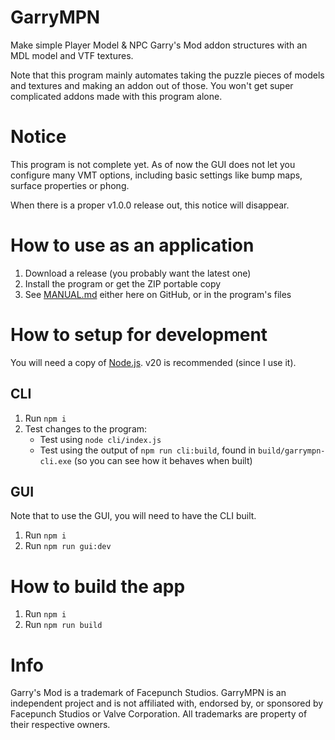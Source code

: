 # GarryMPN
Make simple Player Model & NPC Garry's Mod addon structures with an MDL model and VTF textures.

Note that this program mainly automates taking the puzzle pieces of models and textures and making an addon out of those. You won't get super complicated addons made with this program alone.

# Notice
This program is not complete yet.
As of now the GUI does not let you configure many VMT options, including basic settings like bump maps, surface properties or phong.

When there is a proper v1.0.0 release out, this notice will disappear.

# How to use as an application
1. Download a release (you probably want the latest one)
2. Install the program or get the ZIP portable copy
3. See [MANUAL.md](./MANUAL.md) either here on GitHub, or in the program's files

# How to setup for development
You will need a copy of [Node.js](https://nodejs.org/). v20 is recommended (since I use it).
## CLI
1. Run `npm i`
2. Test changes to the program:
    - Test using `node cli/index.js`
    - Test using the output of `npm run cli:build`, found in `build/garrympn-cli.exe` (so you can see how it behaves when built)
## GUI
Note that to use the GUI, you will need to have the CLI built.
1. Run `npm i`
2. Run `npm run gui:dev`

# How to build the app
1. Run `npm i`
2. Run `npm run build`

# Info
Garry's Mod is a trademark of Facepunch Studios.
GarryMPN is an independent project and is not affiliated with, endorsed by, or sponsored by Facepunch Studios or Valve Corporation.
All trademarks are property of their respective owners.